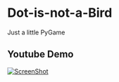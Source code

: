# Dot-is-not-a-Bird
Just a little PyGame

## Youtube Demo
[![ScreenShot](http://goo.gl/9pZwwn)](http://youtu.be/f99vKPgIEow)
